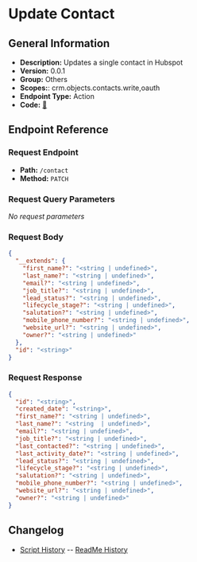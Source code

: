 # Update Contact

## General Information

- **Description:** Updates a single contact in Hubspot
- **Version:** 0.0.1
- **Group:** Others
- **Scopes:**: crm.objects.contacts.write,oauth
- **Endpoint Type:** Action
- **Code:** [🔗](https://github.com/NangoHQ/integration-templates/tree/main/integrations/hubspot/actions/update-contact.ts)

## Endpoint Reference

### Request Endpoint

- **Path:** `/contact`
- **Method:** `PATCH`

### Request Query Parameters

_No request parameters_

### Request Body

```json
{
  "__extends": {
    "first_name?": "<string | undefined>",
    "last_name?": "<string | undefined>",
    "email?": "<string | undefined>",
    "job_title?": "<string | undefined>",
    "lead_status?": "<string | undefined>",
    "lifecycle_stage?": "<string | undefined>",
    "salutation?": "<string | undefined>",
    "mobile_phone_number?": "<string | undefined>",
    "website_url?": "<string | undefined>",
    "owner?": "<string | undefined>"
  },
  "id": "<string>"
}
```

### Request Response

```json
{
  "id": "<string>",
  "created_date": "<string>",
  "first_name?": "<string | undefined>",
  "last_name?": "<string  | undefined>",
  "email?": "<string | undefined>",
  "job_title?": "<string | undefined>",
  "last_contacted?": "<string | undefined>",
  "last_activity_date?": "<string | undefined>",
  "lead_status?": "<string | undefined>",
  "lifecycle_stage?": "<string | undefined>",
  "salutation?": "<string | undefined>",
  "mobile_phone_number?": "<string | undefined>",
  "website_url?": "<string | undefined>",
  "owner?": "<string | undefined>"
}
```

## Changelog

- [Script History](https://github.com/NangoHQ/integration-templates/commits/main/integrations/hubspot/actions/update-contact.ts)
-- [ReadMe History](https://github.com/NangoHQ/integration-templates/commits/main/integrations/hubspot/actions/update-contact.md)
